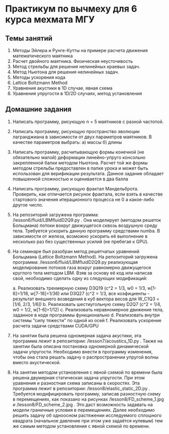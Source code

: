 # Практикум по вычмеху для 6 курса мехмата МГУ
## Темы занятий
1. Методы Эйлера и Рунге-Кутты на примере расчета движения математического маятника
2. Расчет двойного маятника. Физическая неусточивость
3. Метод стрельбы для решения нелинейных краевых задач. 
4. Метод Ньютона для решения нелинейных задач.
5. Методы ускорения кода
6. Lattice Boltzmann Method
7. Уравнения акустики в 1D случае, явная схема
8. Уравнения упругости в 1D/2D случаях, метод установления

## Домашние задания
1. Написать программу, рисующую n = 5 маятников с разной частотой.
2. Написать программу, рисующую пространство эволюции лагранджиана в зависимости от двух параметров маятников. В качестве параметров выбрать: 
    а) массы
    б) длины

3. Написать программу, расчитывающую формы конечной (не обязательно малой) деформации линейно-упруго консольно закрепленной балки методом Ньютона. 
    Расчет той же формы методом стрельбы предоставлен в папке урока и может быть использован для верификации результата.
    Данное задание обладает повышенной сложностью и оценивается в два балла

4. Написать программу, рисующую фрактал Мандельброта. Проверить, как отличается рисунок фрактала, если взять в качестве стартового значения итерационного процесса не 0 а какое-либо другое число.

5. На репозиторий загружена программа: /lesson6/fluid/LBMfluidD2Q9.py . Она моделирует (методом решеток Больцмана) потоки вокруг движущегося сквозь воздушную среду тела. Требуется ускорить данную программу средствами numba. В зависимости от железа, возможно ускорить её выполнение в несколько раз без существенных усилий (не пребегая к GPU).

6. На семинаре был разобран метод решетчатых уравнений Больцмана (Lattice Boltzmann Method). 
    На репозиторий загружена программа: /lesson6/fluid/LBMfluidD2Q9.py реализующая моделирование потоков газа вокруг равномерно движущегося круглого тела методом LBM. Взяв за основу её код или написав свой, необходимо сделать одну из следующих модификаций:
    
    a. Реализовать трехмерную схему D3Q19 (с^2 = 1/3, w0 = 1/3, w[1-6]=1/18, w[7-18]=1/36) или D3Q27 (с^2 = 1/3, все коэфициенты - результат внешнего возведения в куб вектора весов для W_C1Q3 = [1/6, 2/3, 1/6])
    b. Реализовать шестиугольную схему D2Q7 (с^2 = 1/4, w0 = 1/2, w[1-6]=1/12)
    с. Реализовать неравномерное движение тела, заданное в коде программы функционально
    d. Реализовать внутри системы "силу тяжести" по одной из осей
    f. Реализовать ускорение расчета задачи средствами CUDA/GPU

7. На занятии была решена одномерная задача акустики, эта программа лежит в репозитории: /lesson7/acoustics_1D.py . Также на занятии была описана постановка одномерной динамической задачи упругости. Необходимо внести в программу изменения, чтобы она стала решать задачу о распространении упругой волны вместо акустической.

8. На занятии методом установления с явной схемой по времени была решена двумерная статическая задача упругости. При этом уравнения и разностная схема записаны в скоростях. Эта программа лежит в репозитории: /lesson8/elastic_static_2D.py . Требуется модифицировать программу, записав разностную схему в перемещениях, как показано на рисунках /lesson8/FD_scheme_1.jpg и /lesson8/FD_scheme_2.jpg . Это даст возможность задавать на модели граничные условия в перемещениях. Далее необходимо решить задачу об одноосном растяжении исследуемого сплошного квадрата (начальное давление при этом уже задаётся нулевым) тем же самым методом установления с явной схемой по времени.

